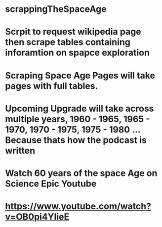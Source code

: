 # scrappingTheSpaceAge

# Scrpit to request wikipedia page then scrape tables containing inforamtion on spapce exploration

# Scraping Space Age Pages will take pages with full tables.
# Upcoming Upgrade will take across multiple years, 1960 - 1965, 1965 - 1970, 1970 - 1975, 1975 - 1980 ... Because thats how the podcast is written

# Watch 60 years of the space Age on Science Epic Youtube
# https://www.youtube.com/watch?v=OB0pi4YIieE
